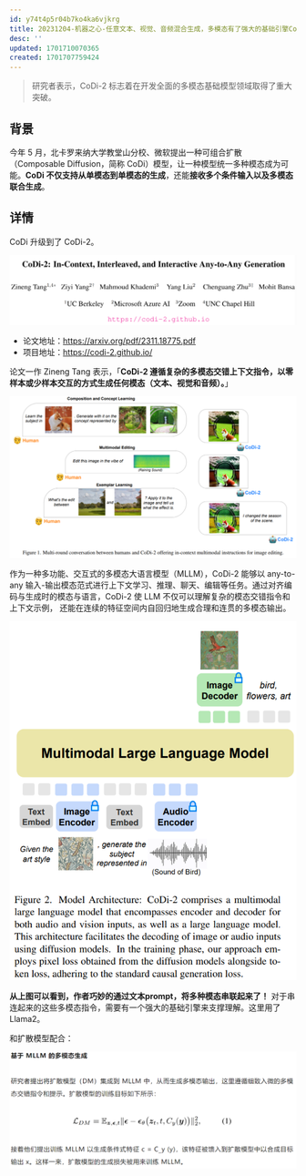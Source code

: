 ```yaml
---
id: y74t4p5r04b7ko4ka6vjkrg
title: 20231204-机器之心-任意文本、视觉、音频混合生成，多模态有了强大的基础引擎CoDi-2
desc: ''
updated: 1701710070365
created: 1701707759424
---
```


> 研究者表示，CoDi-2 标志着在开发全面的多模态基础模型领域取得了重大突破。


## 背景

今年 5 月，北卡罗来纳大学教堂山分校、微软提出一种可组合扩散（Composable Diffusion，简称 CoDi）模型，让一种模型统一多种模态成为可能。**CoDi 不仅支持从单模态到单模态的生成**，还能**接收多个条件输入以及多模态联合生成**。

    
## 详情
CoDi 升级到了 CoDi-2。

![图 0](assets/images/44bd904788326673eef7fbebb056278bfec180d7c0c84e40ce6597f3ca7b3443.png)  

* 论文地址：https://arxiv.org/pdf/2311.18775.pdf
* 项目地址：https://codi-2.github.io/

论文一作 Zineng Tang 表示，「**CoDi-2 遵循复杂的多模态交错上下文指令，以零样本或少样本交互的方式生成任何模态（文本、视觉和音频）。**」

![图 1](assets/images/e8b1bbdf5bb543b46cab9c5b6ed74c749d9f19018fa56ec54603a5943a489ea8.png)  


作为一种多功能、交互式的多模态大语言模型（MLLM），CoDi-2 能够以 any-to-any 输入-输出模态范式进行上下文学习、推理、聊天、编辑等任务。通过对齐编码与生成时的模态与语言，CoDi-2 使 LLM 不仅可以理解复杂的模态交错指令和上下文示例， 还能在连续的特征空间内自回归地生成合理和连贯的多模态输出。

![图 2](assets/images/d7f0aac670e35f3407e51670e84a05d6cff6cca73076835acf33cbfeb87c05c8.png)  

**从上图可以看到，作者巧妙的通过文本prompt，将多种模态串联起来了！**
对于串连起来的这些多模态指令，需要有一个强大的基础引擎来支撑理解。这里用了Llama2。


和扩散模型配合：

![图 3](assets/images/52fcb9afd48558cb40128d0bc04c23ef6222f476fdbaf9c2de7fa125c3f4a3e4.png)  
